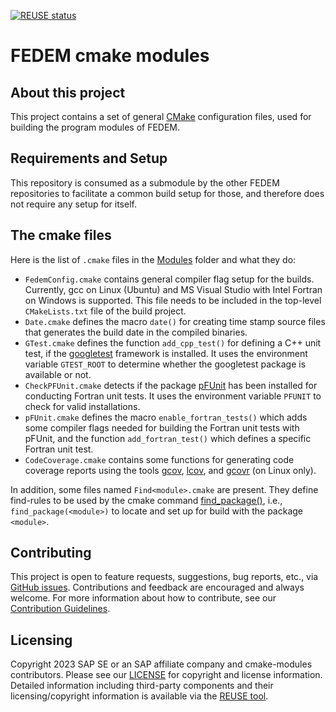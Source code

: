 <!---
  SPDX-FileCopyrightText: 2023 SAP SE

  SPDX-License-Identifier: Apache-2.0

  This file is part of FEDEM - https://openfedem.org
--->

[![REUSE status](https://api.reuse.software/badge/github.com/openfedem/cmake-modules)](https://api.reuse.software/info/github.com/openfedem/cmake-modules)

# FEDEM cmake modules

## About this project

This project contains a set of general [CMake](https://cmake.org/)
configuration files, used for building the program modules of FEDEM.

## Requirements and Setup

This repository is consumed as a submodule by the other FEDEM repositories
to facilitate a common build setup for those, and therefore does not require
any setup for itself.

## The cmake files

Here is the list of `.cmake` files in the [Modules](Modules) folder
and what they do:

- `FedemConfig.cmake` contains general compiler flag setup for the builds.
  Currently, gcc on Linux (Ubuntu) and MS Visual Studio with Intel Fortran
  on Windows is supported. This file needs to be included in the top-level
  `CMakeLists.txt` file of the build project.
- `Date.cmake` defines the macro `date()` for creating time stamp source files
   that generates the build date in the compiled binaries.
- `GTest.cmake` defines the function `add_cpp_test()` for defining a C++
  unit test, if the [googletest](https://https://github.com/google/googletest/)
  framework is installed. It uses the environment variable `GTEST_ROOT`
  to determine whether the googletest package is available or not.
- `CheckPFUnit.cmake` detects if the package
  [pFUnit](https://github.com/Goddard-Fortran-Ecosystem/pFUnit/)
  has been installed for conducting Fortran unit tests.
  It uses the environment variable `PFUNIT` to check for valid installations.
- `pFUnit.cmake` defines the macro `enable_fortran_tests()` which adds some
  compiler flags needed for building the Fortran unit tests with pFUnit, and the
  function `add_fortran_test()` which defines a specific Fortran unit test.
- `CodeCoverage.cmake` contains some functions for generating code coverage
  reports using the tools [gcov](https://gcc.gnu.org/onlinedocs/gcc/Gcov.html),
  [lcov](https://github.com/linux-test-project/lcov), and
  [gcovr](https://gcovr.com/en/stable/) (on Linux only).

In addition, some files named `Find<module>.cmake` are present.
They define find-rules to be used by the cmake command
[find_package()](https://cmake.org/cmake/help/latest/command/find_package.html),
i.e., `find_package(<module>)` to locate and set up for build with the package `<module>`.

## Contributing

This project is open to feature requests, suggestions, bug reports, etc.,
via [GitHub issues](https://github.com/openfedem/cmake-modules/issues).
Contributions and feedback are encouraged and always welcome.
For more information about how to contribute,
see our [Contribution Guidelines](.github/CONTRIBUTING.md).

## Licensing

Copyright 2023 SAP SE or an SAP affiliate company and cmake-modules contributors.
Please see our [LICENSE](LICENSE) for copyright and license information.
Detailed information including third-party components and their licensing/copyright information
is available via the [REUSE tool](https://api.reuse.software/info/github.com/openfedem/cmake-modules).
